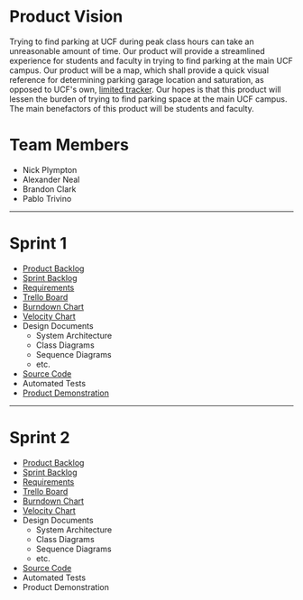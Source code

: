 Product Vision
===

Trying to find parking at UCF during peak class hours can take an unreasonable amount of time. Our product will provide a streamlined experience for students and faculty in trying to find parking at the main UCF campus. Our product will be a map, which shall provide a quick visual reference for determining parking garage location and saturation, as opposed to UCF's own, [limited tracker](https://parking.ucf.edu/garage-availability/). Our hopes is that this product will lessen the burden of trying to find parking space at the main UCF campus. The main benefactors of this product will be students and faculty.


Team Members
===
* Nick Plympton
* Alexander Neal
* Brandon Clark
* Pablo Trivino

___
# Sprint 1
* [Product Backlog](https://github.com/kildar2112/4331_UCFMAP/blob/master/artifacts/product_backlog.md)
* [Sprint Backlog](https://github.com/kildar2112/4331_UCFMAP/blob/master/artifacts/sprint1_backlog.md)
* [Requirements](https://github.com/kildar2112/4331_UCFMAP/blob/master/artifacts/requirements.md)
* [Trello Board](https://trello.com/b/DQ7zz3dr "Trello Board")
* [Burndown Chart](https://docs.google.com/spreadsheets/d/18ZNrewHhYaIdlC0otEgjJGLAa8rV4aXmvFUzKAAMz2E/edit?usp=sharing "Burndown Chart")
* [Velocity Chart](https://docs.google.com/spreadsheets/d/1cew6mcgZfgurgXaZ3WlLkIoqFvAG7rNAzxE7I6ZCIE8/edit?usp=sharing "Velocity Chart")
* Design Documents
  * System Architecture
  * Class Diagrams
  * Sequence Diagrams
  * etc.
* [Source Code](https://github.com/kildar2112/4331_UCFMAP/blob/master/src/source_code.txt)
* Automated Tests
* [Product Demonstration](http://my.ucfparkingmap.wtf/)
___
# Sprint 2
* [Product Backlog](https://github.com/kildar2112/4331_UCFMAP/blob/master/artifacts/product_backlog.md)
* [Sprint Backlog](https://github.com/kildar2112/4331_UCFMAP/blob/master/artifacts/sprint2_backlog.md)
* [Requirements](https://github.com/kildar2112/4331_UCFMAP/blob/master/artifacts/requirements.md)
* [Trello Board](https://trello.com/b/DQ7zz3dr "Trello Board")
* [Burndown Chart](https://docs.google.com/spreadsheets/d/18ZNrewHhYaIdlC0otEgjJGLAa8rV4aXmvFUzKAAMz2E/#gid=954514540)
* [Velocity Chart](https://docs.google.com/spreadsheets/d/1cew6mcgZfgurgXaZ3WlLkIoqFvAG7rNAzxE7I6ZCIE8/edit?usp=sharing "Velocity Chart")
* Design Documents
  * System Architecture
  * Class Diagrams
  * Sequence Diagrams
  * etc.
* [Source Code](https://github.com/kildar2112/4331_UCFMAP/blob/master/src/source_code.txt)
* Automated Tests
* Product Demonstration
